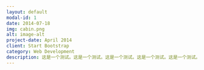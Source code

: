 ```yaml
---
layout: default
modal-id: 1
date: 2014-07-18
img: cabin.png
alt: image-alt
project-date: April 2014
client: Start Bootstrap
category: Web Development
description: 这是一个测试。这是一个测试。这是一个测试。这是一个测试。这是一个测试。这是一个测试。这是一个测试。这是一个测试。这是一个测试。这是一个测试。这是一个测试。这是一个测试。这是一个测试。这是一个测试。这是一个测试。这是一个测试。这是一个测试。这是一个测试。这是一个测试。这是一个测试。这是一个测试。这是一个测试。这是一个测试。这是一个测试。这是一个测试。这是一个测试。这是一个测试。这是一个测试。这是一个测试。这是一个测试。这是一个测试。这是一个测试。这是一个测试。这是一个测试。这是一个测试。这是一个测试。
---
```

